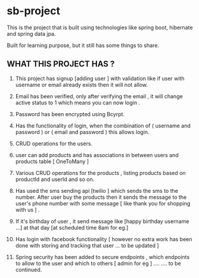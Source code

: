 # sb-project
This is the project that is built using technologies like spring boot, hibernate and spring data jpa. 

Built for learning purpose, but it still has some things to share. 

WHAT THIS PROJECT HAS ? 
-----------------------
1) This project has signup [adding user ] with validation like if user with username or email already exists then it will not allow. 

2) Email has been verified, only after verifying the email , it will change active status to 1 which means you can now login .

3) Password has been encrypted using Bcyrpt. 

3) Has the functionality of login, when the combination of  ( username and password )  or ( email and password ) this allows login. 

4) CRUD operations for the users.

5) user can add products and has associations in between users and products table [ OneToMany ]

6) Various CRUD operations for the products , listing products based on productId and userId and so on.

7) Has used the sms sending api [twilio ] which sends the sms to the number. After user buy the products then it sends 
the message to the user's phone number with some message [ like thank you for shopping with us ] .

8) If it's birthday of user , it send message like [happy birthday username ...] at that day [at scheduled time 8am for eg.]

9) Has login with facebook functionality [ however no extra work has been done with storing and tracking that user ... to be updated ]

10) Spring security has been added to secure endpoints , which endpoints to allow to the user and which to others [ admin for eg ] 
....
....
to be continued. 

